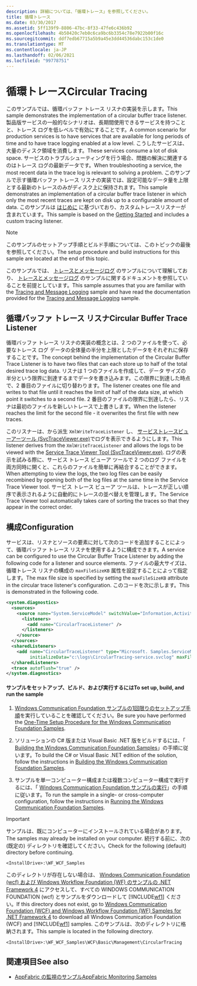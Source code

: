 ```yaml
---
description: 詳細については、「循環トレース」を参照してください。
title: 循環トレース
ms.date: 03/30/2017
ms.assetid: 5ff139f9-8806-47bc-8f33-47fe6c436b92
ms.openlocfilehash: 4b50420c7eb0c6ca9bc6b3354c78e7922b00f16c
ms.sourcegitcommit: ddf7edb67715a5b9a45e3dd44536dabc153c1de0
ms.translationtype: MT
ms.contentlocale: ja-JP
ms.lasthandoff: 02/06/2021
ms.locfileid: "99778751"
---
```

# <a name="circular-tracing"></a><span data-ttu-id="2b939-103">循環トレース</span><span class="sxs-lookup"><span data-stu-id="2b939-103">Circular Tracing</span></span>

<span data-ttu-id="2b939-104">このサンプルでは、循環バッファ トレース リスナの実装を示します。</span><span class="sxs-lookup"><span data-stu-id="2b939-104">This sample demonstrates the implementation of a circular buffer trace listener.</span></span> <span data-ttu-id="2b939-105">製品版サービスの一般的なシナリオは、長期間使用できるサービスを持つことと、トレース ログを低レベルで有効にすることです。</span><span class="sxs-lookup"><span data-stu-id="2b939-105">A common scenario for production services is to have services that are available for long periods of time and to have trace logging enabled at a low level.</span></span> <span data-ttu-id="2b939-106">こうしたサービスは、大量のディスク領域を消費します。</span><span class="sxs-lookup"><span data-stu-id="2b939-106">These services consume a lot of disk space.</span></span> <span data-ttu-id="2b939-107">サービスのトラブルシューティングを行う場合、問題の解決に関連するのはトレース ログの最新データです。</span><span class="sxs-lookup"><span data-stu-id="2b939-107">When troubleshooting a service, the most recent data in the trace log is relevant to solving a problem.</span></span> <span data-ttu-id="2b939-108">このサンプルで示す循環バッファ トレース リスナの実装では、設定可能なデータ量を上限とする最新のトレースのみがディスク上に保持されます。</span><span class="sxs-lookup"><span data-stu-id="2b939-108">This sample demonstrates an implementation of a circular buffer trace listener in which only the most recent traces are kept on disk up to a configurable amount of data.</span></span> <span data-ttu-id="2b939-109">このサンプルは [はじめに](getting-started-sample.md) に基づいており、カスタムトレースリスナーが含まれています。</span><span class="sxs-lookup"><span data-stu-id="2b939-109">This sample is based on the [Getting Started](getting-started-sample.md) and includes a custom tracing listener.</span></span>

> [!NOTE]
> <span data-ttu-id="2b939-110">このサンプルのセットアップ手順とビルド手順については、このトピックの最後を参照してください。</span><span class="sxs-lookup"><span data-stu-id="2b939-110">The setup procedure and build instructions for this sample are located at the end of this topic.</span></span>

<span data-ttu-id="2b939-111">このサンプルでは、 [トレースとメッセージログ](tracing-and-message-logging.md) のサンプルについて理解しており、 [トレースとメッセージログ](tracing-and-message-logging.md) のサンプルに関するドキュメントを参照していることを前提としています。</span><span class="sxs-lookup"><span data-stu-id="2b939-111">This sample assumes that you are familiar with the [Tracing and Message Logging](tracing-and-message-logging.md) sample and have read the documentation provided for the [Tracing and Message Logging](tracing-and-message-logging.md) sample.</span></span>

## <a name="circular-buffer-trace-listener"></a><span data-ttu-id="2b939-112">循環バッファ トレース リスナ</span><span class="sxs-lookup"><span data-stu-id="2b939-112">Circular Buffer Trace Listener</span></span>

<span data-ttu-id="2b939-113">循環バッファ トレース リスナの実装の概念とは、2 つのファイルを使って、必要なトレース ログ データの全体量の半分を上限としたデータをそれぞれに保存することです。</span><span class="sxs-lookup"><span data-stu-id="2b939-113">The concept behind the implementation of the Circular Buffer Trace Listener is to have two files that can each store up to half of the total desired trace log data.</span></span> <span data-ttu-id="2b939-114">リスナは 1 つのファイルを作成して、データ サイズの半分という限界に到達するまでデータを書き込みます。この限界に到達した時点で、2 番目のファイルに切り替わります。</span><span class="sxs-lookup"><span data-stu-id="2b939-114">The listener creates one file and writes to that file until it reaches the limit of half of the data size, at which point it switches to a second file.</span></span> <span data-ttu-id="2b939-115">2 番目のファイルの限界に到達したら、リスナは最初のファイルを新しいトレースで上書きします。</span><span class="sxs-lookup"><span data-stu-id="2b939-115">When the listener reaches the limit for the second file - it overwrites the first file with new traces.</span></span>

<span data-ttu-id="2b939-116">このリスナーは、から派生 `XmlWriteTraceListener` し、 [サービストレースビューアーツール (SvcTraceViewer.exe)](../service-trace-viewer-tool-svctraceviewer-exe.md)でログを表示できるようにします。</span><span class="sxs-lookup"><span data-stu-id="2b939-116">This listener derives from the `XmlWriteTraceListener` and allows the logs to be viewed with the [Service Trace Viewer Tool (SvcTraceViewer.exe)](../service-trace-viewer-tool-svctraceviewer-exe.md).</span></span> <span data-ttu-id="2b939-117">ログの表示を試みる際に、サービス トレース ビューア ツールで 2 つのログ ファイルを両方同時に開くと、これらのファイルを簡単に再結合することができます。</span><span class="sxs-lookup"><span data-stu-id="2b939-117">When attempting to view the logs, the two log files can be easily recombined by opening both of the log files at the same time in the Service Trace Viewer tool.</span></span> <span data-ttu-id="2b939-118">サービス トレース ビューア ツールは、トレースが正しい順序で表示されるように自動的にトレースの並べ替えを管理します。</span><span class="sxs-lookup"><span data-stu-id="2b939-118">The Service Trace Viewer tool automatically takes care of sorting the traces so that they appear in the correct order.</span></span>

## <a name="configuration"></a><span data-ttu-id="2b939-119">構成</span><span class="sxs-lookup"><span data-stu-id="2b939-119">Configuration</span></span>

<span data-ttu-id="2b939-120">サービスは、リスナとソースの要素に対して次のコードを追加することによって、循環バッファ トレース リスナを使用するように構成できます。</span><span class="sxs-lookup"><span data-stu-id="2b939-120">A service can be configured to use the Circular Buffer Trace Listener by adding the following code for a listener and source elements.</span></span> <span data-ttu-id="2b939-121">ファイルの最大サイズは、循環トレース リスナの構成の `maxFileSizeKB` 属性を設定することによって指定します。</span><span class="sxs-lookup"><span data-stu-id="2b939-121">The max file size is specified by setting the `maxFileSizeKB` attribute in the circular trace listener's configuration.</span></span> <span data-ttu-id="2b939-122">このコードを次に示します。</span><span class="sxs-lookup"><span data-stu-id="2b939-122">This is demonstrated in the following code.</span></span>

```xml
<system.diagnostics>
  <sources>
    <source name="System.ServiceModel" switchValue="Information,ActivityTracing" propagateActivity="true">
      <listeners>
        <add name="CircularTraceListener" />
      </listeners>
    </source>
  </sources>
  <sharedListeners>
    <add name="CircularTraceListener" type="Microsoft. Samples.ServiceModel.CircularTraceListener,CircularTraceListener"
         initializeData="c:\logs\CircularTracing-service.svclog" maxFileSizeKB="100" />
  </sharedListeners>
  <trace autoflush="true" />
</system.diagnostics>
```

#### <a name="to-set-up-build-and-run-the-sample"></a><span data-ttu-id="2b939-123">サンプルをセットアップ、ビルド、および実行するには</span><span class="sxs-lookup"><span data-stu-id="2b939-123">To set up, build, and run the sample</span></span>

1. <span data-ttu-id="2b939-124">[Windows Communication Foundation サンプルの1回限りのセットアップ手順](one-time-setup-procedure-for-the-wcf-samples.md)を実行していることを確認してください。</span><span class="sxs-lookup"><span data-stu-id="2b939-124">Be sure you have performed the [One-Time Setup Procedure for the Windows Communication Foundation Samples](one-time-setup-procedure-for-the-wcf-samples.md).</span></span>

2. <span data-ttu-id="2b939-125">ソリューションの C# 版または Visual Basic .NET 版をビルドするには、「 [Building the Windows Communication Foundation Samples](building-the-samples.md)」の手順に従います。</span><span class="sxs-lookup"><span data-stu-id="2b939-125">To build the C# or Visual Basic .NET edition of the solution, follow the instructions in [Building the Windows Communication Foundation Samples](building-the-samples.md).</span></span>

3. <span data-ttu-id="2b939-126">サンプルを単一コンピューター構成または複数コンピューター構成で実行するには、「 [Windows Communication Foundation サンプルの実行](running-the-samples.md)」の手順に従います。</span><span class="sxs-lookup"><span data-stu-id="2b939-126">To run the sample in a single- or cross-computer configuration, follow the instructions in [Running the Windows Communication Foundation Samples](running-the-samples.md).</span></span>

> [!IMPORTANT]
> <span data-ttu-id="2b939-127">サンプルは、既にコンピューターにインストールされている場合があります。</span><span class="sxs-lookup"><span data-stu-id="2b939-127">The samples may already be installed on your computer.</span></span> <span data-ttu-id="2b939-128">続行する前に、次の (既定の) ディレクトリを確認してください。</span><span class="sxs-lookup"><span data-stu-id="2b939-128">Check for the following (default) directory before continuing.</span></span>
>
> `<InstallDrive>:\WF_WCF_Samples`
>
> <span data-ttu-id="2b939-129">このディレクトリが存在しない場合は、 [Windows Communication Foundation (wcf) および Windows Workflow Foundation (WF) のサンプルの .NET Framework 4](https://www.microsoft.com/download/details.aspx?id=21459) にアクセスして、すべての WINDOWS COMMUNICATION FOUNDATION (wcf) とサンプルをダウンロードして [!INCLUDE[wf1](../../../../includes/wf1-md.md)] ください。</span><span class="sxs-lookup"><span data-stu-id="2b939-129">If this directory does not exist, go to [Windows Communication Foundation (WCF) and Windows Workflow Foundation (WF) Samples for .NET Framework 4](https://www.microsoft.com/download/details.aspx?id=21459) to download all Windows Communication Foundation (WCF) and [!INCLUDE[wf1](../../../../includes/wf1-md.md)] samples.</span></span> <span data-ttu-id="2b939-130">このサンプルは、次のディレクトリに格納されます。</span><span class="sxs-lookup"><span data-stu-id="2b939-130">This sample is located in the following directory.</span></span>
>
> `<InstallDrive>:\WF_WCF_Samples\WCF\Basic\Management\CircularTracing`

## <a name="see-also"></a><span data-ttu-id="2b939-131">関連項目</span><span class="sxs-lookup"><span data-stu-id="2b939-131">See also</span></span>

- <span data-ttu-id="2b939-132">[AppFabric の監視のサンプル](/previous-versions/appfabric/ff383407(v=azure.10))</span><span class="sxs-lookup"><span data-stu-id="2b939-132">[AppFabric Monitoring Samples](/previous-versions/appfabric/ff383407(v=azure.10))</span></span>
